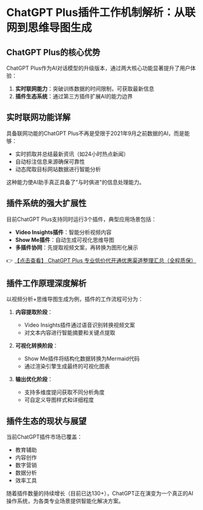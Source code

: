 # ChatGPT Plus插件工作机制解析：从联网到思维导图生成

## ChatGPT Plus的核心优势

ChatGPT Plus作为AI对话模型的升级版本，通过两大核心功能显著提升了用户体验：

1. **实时联网能力**：突破训练数据的时间限制，可获取最新信息
2. **插件生态系统**：通过第三方插件扩展AI的能力边界

## 实时联网功能详解

具备联网功能的ChatGPT Plus不再是受限于2021年9月之前数据的AI，而是能够：

- 实时抓取并总结最新资讯（如24小时热点新闻）
- 自动标注信息来源确保可靠性
- 动态爬取目标网站数据进行智能分析

这种能力使AI助手真正具备了"与时俱进"的信息处理能力。

## 插件系统的强大扩展性

目前ChatGPT Plus支持同时运行3个插件，典型应用场景包括：

- **Video Insights插件**：智能分析视频内容
- **Show Me插件**：自动生成可视化思维导图
- **多插件协同**：先提取视频文案，再转换为图形化展示

👉 [【点击查看】 ChatGPT Plus 专业低价代开通优惠渠道整理汇总（全程质保）](https://bit.ly/DaiKai)

## 插件工作原理深度解析

以视频分析+思维导图生成为例，插件的工作流程可分为：

1. **内容提取阶段**：
   - Video Insights插件通过语音识别转换视频文案
   - 对文本内容进行智能摘要和关键点提取

2. **可视化转换阶段**：
   - Show Me插件将结构化数据转换为Mermaid代码
   - 通过渲染引擎生成最终的可视化图表

3. **输出优化阶段**：
   - 支持多维度提问获取不同分析角度
   - 可自定义导图样式和详细程度

## 插件生态的现状与展望

当前ChatGPT插件市场已覆盖：

- 教育辅助
- 内容创作
- 数字营销
- 数据分析
- 效率工具

随着插件数量的持续增长（目前已达130+），ChatGPT正在演变为一个真正的AI操作系统，为各类专业场景提供智能化解决方案。